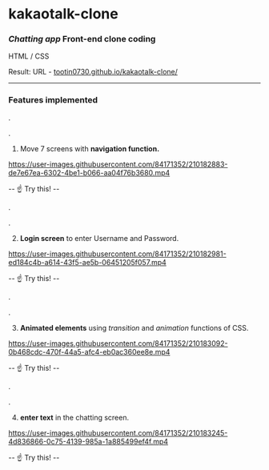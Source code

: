# kakaotalk-clone
### *Chatting app* Front-end clone coding
HTML /  CSS 

Result: URL - [tootin0730.github.io/kakaotalk-clone/](https://tootin0730.github.io/kakaotalk-clone/)
___
### Features implemented


.

.
1. Move 7 screens with **navigation function.**

https://user-images.githubusercontent.com/84171352/210182883-de7e67ea-6302-4be1-b066-aa04f76b3680.mp4

-- :point_up:   Try this! --

.

.

2. **Login screen** to enter Username and Password.

https://user-images.githubusercontent.com/84171352/210182981-ed184c4b-a614-43f5-ae5b-06451205f057.mp4

-- :point_up:   Try this! --

.

.

3. **Animated elements** using *transition* and *animation* functions of CSS. 

https://user-images.githubusercontent.com/84171352/210183092-0b468cdc-470f-44a5-afc4-eb0ac360ee8e.mp4

-- :point_up:   Try this! --

.

.

4. **enter text** in the chatting screen.

https://user-images.githubusercontent.com/84171352/210183245-4d836866-0c75-4139-985a-1a885499ef4f.mp4

-- :point_up:   Try this! --
